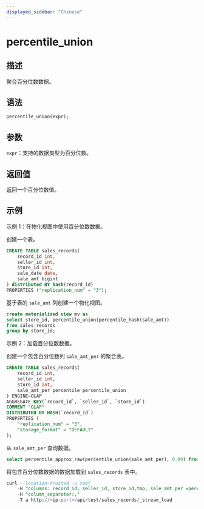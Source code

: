 ```yaml
---
displayed_sidebar: "Chinese"
---
```


# percentile_union

## 描述

聚合百分位数数据。

## 语法

```sql
percentile_union(expr);
```

## 参数

`expr`：支持的数据类型为百分位数。

## 返回值

返回一个百分位数值。

## 示例

示例 1：在物化视图中使用百分位数数据。

创建一个表。

```sql
CREATE TABLE sales_records(
    record_id int, 
    seller_id int, 
    store_id int, 
    sale_date date, 
    sale_amt bigint
) distributed BY hash(record_id) 
PROPERTIES ("replication_num" = "3");
```

基于表的 `sale_amt` 列创建一个物化视图。

```sql
create materialized view mv as
select store_id, percentile_union(percentile_hash(sale_amt))
from sales_records
group by store_id;
```

示例 2：加载百分位数数据。

创建一个包含百分位数列 `sale_amt_per` 的聚合表。

```sql
CREATE TABLE sales_records(
    record_id int, 
    seller_id int, 
    store_id int, 
    sale_amt_per percentile percentile_union
) ENGINE=OLAP
AGGREGATE KEY(`record_id`, `seller_id`, `store_id`)
COMMENT "OLAP"
DISTRIBUTED BY HASH(`record_id`)
PROPERTIES (
    "replication_num" = "3",
    "storage_format" = "DEFAULT"
);
```

从 `sale_amt_per` 查询数据。

```sql
select percentile_approx_raw(percentile_union(sale_amt_per), 0.99) from sales_records;
```

将包含百分位数数据的数据加载到 `sales_records` 表中。

```sql
curl --location-trusted -u root
    -H "columns: record_id, seller_id, store_id,tmp, sale_amt_per =percentile_hash(tmp)"
    -H "column_separator:,"
    -T a http://<ip:port>/api/test/sales_records/_stream_load
```